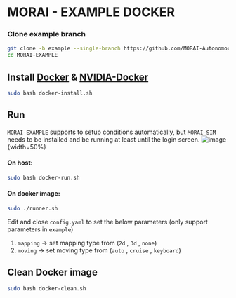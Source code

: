 # MORAI - EXAMPLE DOCKER
### Clone example branch 
```bash
git clone -b example --single-branch https://github.com/MORAI-Autonomous/MORAI-EXAMPLE.git
cd MORAI-EXAMPLE
```

## Install [Docker](https://docs.docker.com/engine/install/ubuntu/) & [NVIDIA-Docker](https://docs.nvidia.com/datacenter/cloud-native/container-toolkit/install-guide.html#docker)

```bash
sudo bash docker-install.sh
```

## Run
`MORAI-EXAMPLE` supports to setup conditions automatically, but `MORAI-SIM` needs to be installed and be running at least until the login screen. 
![image](https://user-images.githubusercontent.com/93243768/163738426-3b31375a-838e-4a1c-b97d-fc6993d67262.png){width=50%}
#### On host:
```bash
sudo bash docker-run.sh
```

#### On docker image:
```bash
sudo ./runner.sh
```
Edit and close `config.yaml` to set the below parameters (only support parameters in `example`)
1. `mapping` -> set mapping type from (`2d` , `3d` , `none`)
2. `moving` -> set moving type from (`auto` , `cruise` , `keyboard`) 

## Clean Docker image
```bash
sudo bash docker-clean.sh
```
